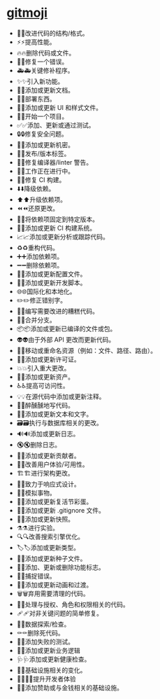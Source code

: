 # [gitmoji](https://gitmoji.dev)

- 🎨:art:改进代码的结构/格式。
- ⚡:zap:提高性能。
- 🔥:fire:删除代码或文件。
- 🐛:bug:修复一个错误。
- 🚑️:ambulance:关键修补程序。
- ✨:sparkles:引入新功能。
- 📝:memo:添加或更新文档。
- 🚀:rocket:部署东西。
- 💄:lipstick:添加或更新 UI 和样式文件。
- 🎉:tada:开始一个项目。
- ✅:white_check_mark:添加、更新或通过测试。
- 🔒️:lock:修复安全问题。
- 🔐:closed_lock_with_key:添加或更新机密。
- 🔖:bookmark:发布/版本标签。
- 🚨:rotating_light:修复编译器/linter 警告。
- 🚧:construction:工作正在进行中。
- 💚:green_heart:修复 CI 构建。
- ⬇️:arrow_down:降级依赖。
- ⬆️:arrow_up:升级依赖项。
- ⏪️:rewind:还原更改。
- 📌:pushpin:将依赖项固定到特定版本。
- 👷:construction_worker:添加或更新 CI 构建系统。
- 📈:chart_with_upwards_trend:添加或更新分析或跟踪代码。
- ♻️:recycle:重构代码。
- ➕:heavy_plus_sign:添加依赖项。
- ➖:heavy_minus_sign:删除依赖项。
- 🔧:wrench:添加或更新配置文件。
- 🔨:hammer:添加或更新开发脚本。
- 🌐:globe_with_meridians:国际化和本地化。
- ✏️:pencil2:修正错别字。
- 💩:poop:编写需要改进的糟糕代码。
- 🔀:twisted_rightwards_arrows:合并分支。
- 📦️:package:添加或更新已编译的文件或包。
- 👽️:alien:由于外部 API 更改而更新代码。
- 🚚:truck:移动或重命名资源（例如：文件、路径、路由）。
- 📄:page_facing_up:添加或更新许可证。
- 💥:boom:引入重大更改。
- 🍱:bento:添加或更新资产。
- ♿️:wheelchair:提高可访问性。
- 💡:bulb:在源代码中添加或更新注释。
- 🍻:beers:醉醺醺地写代码。
- 💬:speech_balloon:添加或更新文本和文字。
- 🗃️:card_file_box:执行与数据库相关的更改。
- 🔊:loud_sound:添加或更新日志。
- 🔇:mute:删除日志。
- 👥:busts_in_silhouette:添加或更新贡献者。
- 🚸:children_crossing:改善用户体验/可用性。
- 🏗️:building_construction:进行架构更改。
- 📱:iphone:致力于响应式设计。
- 🤡:clown_face:模拟事物。
- 🥚:egg:添加或更新复活节彩蛋。
- 🙈:see_no_evil:添加或更新 .gitignore 文件。
- 📸:camera_flash:添加或更新快照。
- ⚗️:alembic:进行实验。
- 🔍️:mag:改善搜索引擎优化。
- 🏷️:label:添加或更新类型。
- 🌱:seedling:添加或更新种子文件。
- 🚩:triangular_flag_on_post:添加、更新或删除功能标志。
- 🥅:goal_net:捕捉错误。
- 💫:dizzy:添加或更新动画和过渡。
- 🗑️:wastebasket:弃用需要清理的代码。
- 🛂:passport_control:处理与授权、角色和权限相关的代码。
- 🩹:adhesive_bandage:对非关键问题的简单修复。
- 🧐:monocle_face:数据探索/检查。
- ⚰️:coffin:删除死代码。
- 🧪:test_tube:添加失败的测试。
- 👔:necktie:添加或更新业务逻辑
- 🩺:stethoscope:添加或更新健康检查。
- 🧱:bricks:基础设施相关的变化。
- 🧑‍💻:technologist:提升开发者体验
- 💸:money_with_wings:添加赞助或与金钱相关的基础设施。
